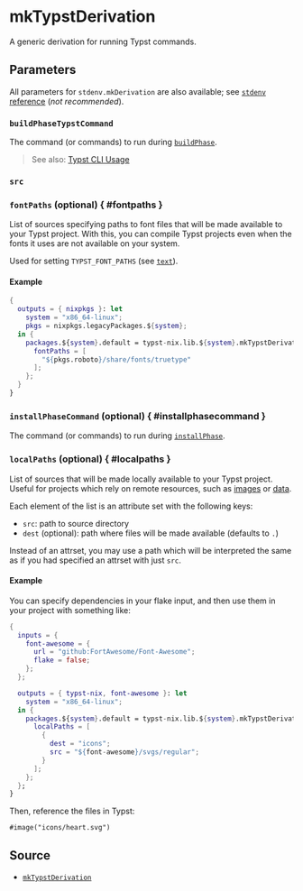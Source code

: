 # mkTypstDerivation

A generic derivation for running Typst commands.

## Parameters

All parameters for `stdenv.mkDerivation` are also available; see
[`stdenv` reference](https://nixos.org/manual/nixpkgs/stable/#chap-stdenv) (_not
recommended_).

<!-- The essence of good documentation is to split knowledge into small and
easily digestible chunks, which the above linked documentation does not succeed
in doing. The "not recommended" comment should be removed when such
documentation exists for `mkDerivation` in an official capacity (of course, said
documentation should also be linked).

Also see https://github.com/NixOS/nixpkgs/issues/18678. -->

### `buildPhaseTypstCommand`

The command (or commands) to run during
[`buildPhase`](https://nixos.org/manual/nixpkgs/stable/#build-phase).

> See also: [Typst CLI Usage](https://github.com/typst/typst#usage)

### `src`

### `fontPaths` (optional) { #fontpaths }

List of sources specifying paths to font files that will be made available to
your Typst project. With this, you can compile Typst projects even when the
fonts it uses are not available on your system.

Used for setting `TYPST_FONT_PATHS` (see
[`text`](https://typst.app/docs/reference/text/text/)).

#### Example

```nix
{
  outputs = { nixpkgs }: let
    system = "x86_64-linux";
    pkgs = nixpkgs.legacyPackages.${system};
  in {
    packages.${system}.default = typst-nix.lib.${system}.mkTypstDerivation {
      fontPaths = [
        "${pkgs.roboto}/share/fonts/truetype"
      ];
    };
  }
}
```

### `installPhaseCommand` (optional) { #installphasecommand }

The command (or commands) to run during
[`installPhase`](https://nixos.org/manual/nixpkgs/stable/#ssec-install-phase).

### `localPaths` (optional) { #localpaths }

List of sources that will be made locally available to your Typst project.
Useful for projects which rely on remote resources, such as
[images](https://typst.app/docs/reference/visualize/image/) or
[data](https://typst.app/docs/reference/data-loading/).

Each element of the list is an attribute set with the following keys:

- `src`: path to source directory
- `dest` (optional): path where files will be made available (defaults to `.`)

Instead of an attrset, you may use a path which will be interpreted the same as
if you had specified an attrset with just `src`.

#### Example

You can specify dependencies in your flake input, and then use them in your
project with something like:

```nix
{
  inputs = {
    font-awesome = {
      url = "github:FortAwesome/Font-Awesome";
      flake = false;
    };
  };

  outputs = { typst-nix, font-awesome }: let
    system = "x86_64-linux";
  in {
    packages.${system}.default = typst-nix.lib.${system}.mkTypstDerivation {
      localPaths = [
        {
          dest = "icons";
          src = "${font-awesome}/svgs/regular";
        }
      ];
    };
  };
}
```

Then, reference the files in Typst:

```typst
#image("icons/heart.svg")
```

## Source

- [`mkTypstDerivation`](https://github.com/loqusion/typst.nix/blob/main/lib/mkTypstDerivation.nix)
